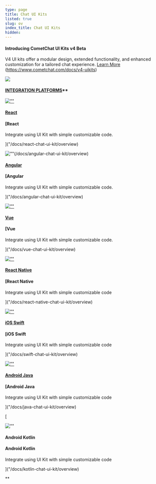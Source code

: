 ```yaml
---
type: page
title: Chat UI Kits
listed: true
slug: ov
index_title: Chat UI Kits
hidden:
---
```


#### Introducing CometChat UI Kits v4 Beta

V4 UI kits offer a modular design, extended functionality, and enhanced customization for a tailored chat experience. [Learn More](https://assets-global.website-files.com/5f3c19f18169b65d9d0bf384/60528b1d2036cdf216160365_Vector.svg) (https://www.cometchat.com/docs/v4-uikits)

![](https://assets.cometchat.io/docs/images/integrationmethod/chat-uikits-v4.png)

[](https://www.cometchat.com/docs/v4-uikits)

[](https://www.cometchat.com/docs/v4-uikits)

#### [**INTEGRATION PLATFORMS**](https://www.cometchat.com/docs/v4-uikits)\*\*

[](https://www.cometchat.com/docs/v4-uikits)

[](https://www.cometchat.com/docs/v4-uikits)

[](https://www.cometchat.com/docs/v4-uikits) [](/docs/react-chat-ui-kit/overview)

[![""](https://assets.cometchat.io/docs/images/platforms/react.svg)](/docs/react-chat-ui-kit/overview)

[](/docs/react-chat-ui-kit/overview)

#### [React ](/docs/react-chat-ui-kit/overview)

[](/docs/react-chat-ui-kit/overview)

[](/docs/react-chat-ui-kit/overview)

#### [React

Integrate using UI Kit with simple customizable code.

](\"\/docs\/react-chat-ui-kit\/overview\)

[](/docs/react-chat-ui-kit/overview) [](/docs/angular-chat-ui-kit/overview)

![""](https://assets.cometchat.io/docs/images/platforms/angular.svg)(/docs/angular-chat-ui-kit/overview)

[](/docs/angular-chat-ui-kit/overview)

#### [Angular ](/docs/angular-chat-ui-kit/overview)

[](/docs/angular-chat-ui-kit/overview)

[](/docs/angular-chat-ui-kit/overview)

#### [Angular

Integrate using UI Kit with simple customizable code.

](\"\/docs\/angular-chat-ui-kit\/overview\)

[](/docs/angular-chat-ui-kit/overview) [](/docs/vue-chat-ui-kit/overview)

[![""](https://assets.cometchat.io/docs/images/platforms/vue.svg)](/docs/vue-chat-ui-kit/overview)

[](/docs/vue-chat-ui-kit/overview)

#### [Vue ](/docs/vue-chat-ui-kit/overview)

[](/docs/vue-chat-ui-kit/overview)

[](/docs/vue-chat-ui-kit/overview)

#### [Vue

Integrate using UI Kit with simple customizable code.

](\"\/docs\/vue-chat-ui-kit\/overview\)

[](/docs/vue-chat-ui-kit/overview) [](/docs/react-native-chat-ui-kit/overview)

[![""](https://assets.cometchat.io/docs/images/platforms/react%20native.svg)](/docs/react-native-chat-ui-kit/overview)

[](/docs/react-native-chat-ui-kit/overview)

#### [React Native ](/docs/react-native-chat-ui-kit/overview)

[](/docs/react-native-chat-ui-kit/overview)

[](/docs/react-native-chat-ui-kit/overview)

#### [React Native

Integrate using UI Kit with simple customizable code

](\"\/docs\/react-native-chat-ui-kit\/overview\)

[](/docs/react-native-chat-ui-kit/overview) [](/docs/swift-chat-ui-kit/overview)

[![""](https://assets.cometchat.io/docs/images/platforms/swift.svg)](/docs/swift-chat-ui-kit/overview)

[](/docs/swift-chat-ui-kit/overview)

#### [iOS Swift ](/docs/swift-chat-ui-kit/overview)

[](/docs/swift-chat-ui-kit/overview)

[](/docs/swift-chat-ui-kit/overview)

#### [iOS Swift

Integrate using UI Kit with simple customizable code

](\"\/docs\/swift-chat-ui-kit\/overview\)

[](/docs/swift-chat-ui-kit/overview) [](/docs/java-chat-ui-kit/overview)

[![""](https://assets.cometchat.io/docs/images/platforms/android.svg)](/docs/java-chat-ui-kit/overview)

[](/docs/java-chat-ui-kit/overview)

#### [Android Java ](/docs/java-chat-ui-kit/overview)

[](/docs/java-chat-ui-kit/overview)

[](/docs/java-chat-ui-kit/overview)

#### [Android Java

Integrate using UI Kit with simple customizable code

](\"\/docs\/java-chat-ui-kit\/overview\)

[](/docs/java-chat-ui-kit/overview) [

![""](https://assets.cometchat.io/docs/images/platforms/kotlin.svg)

#### Android Kotlin

#### Android Kotlin

Integrate using UI Kit with simple customizable code

](\"\/docs\/kotlin-chat-ui-kit\/overview\)

\*\*
